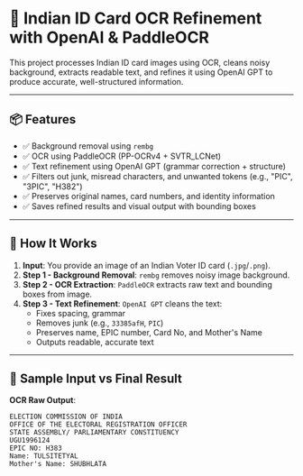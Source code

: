 # 🪪 Indian ID Card OCR Refinement with OpenAI & PaddleOCR

This project processes Indian ID card images using OCR, cleans noisy background, extracts readable text, and refines it using OpenAI GPT to produce accurate, well-structured information.

---

## 📦 Features

- ✅ Background removal using `rembg`
- ✅ OCR using PaddleOCR (PP-OCRv4 + SVTR_LCNet)
- ✅ Text refinement using OpenAI GPT (grammar correction + structure)
- ✅ Filters out junk, misread characters, and unwanted tokens (e.g., "PIC", "3PIC", "H382")
- ✅ Preserves original names, card numbers, and identity information
- ✅ Saves refined results and visual output with bounding boxes

---

## 🚀 How It Works

1. **Input**: You provide an image of an Indian Voter ID card (`.jpg`/`.png`).
2. **Step 1 - Background Removal**: `rembg` removes noisy image background.
3. **Step 2 - OCR Extraction**: `PaddleOCR` extracts raw text and bounding boxes from image.
4. **Step 3 - Text Refinement**: `OpenAI GPT` cleans the text:
   - Fixes spacing, grammar
   - Removes junk (e.g., `33385afH`, `PIC`)
   - Preserves name, EPIC number, Card No, and Mother's Name
   - Outputs readable, accurate text

---

## 🧪 Sample Input vs Final Result

**OCR Raw Output**:
```text
ELECTION COMMISSION OF INDIA
OFFICE OF THE ELECTORAL REGISTRATION OFFICER
STATE ASSEMBLY/ PARLIAMENTARY CONSTITUENCY
UGU1996124
EPIC NO: H383
Name: TULSITETYAL
Mother's Name: SHUBHLATA

